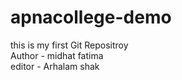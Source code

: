 # apnacollege-demo
this is my first Git Repositroy
<br>
Author - midhat fatima
<br>
editor - Arhalam shak
